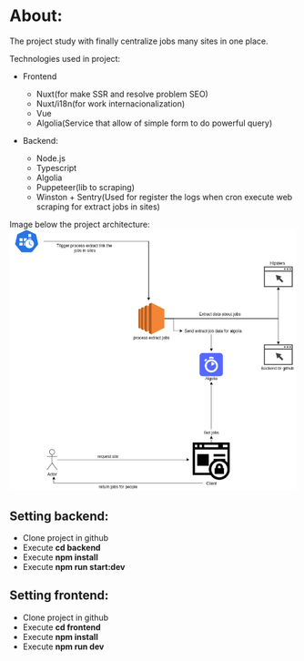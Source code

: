 About:
=======

The project study with finally centralize jobs many sites in one place.

Technologies used in project:
- Frontend
   - Nuxt(for make SSR and resolve problem SEO)
   - Nuxt/i18n(for work internacionalization)
   - Vue
   - Algolia(Service that allow of simple form to do powerful query)

- Backend:
   - Node.js
   - Typescript
   - Algolia
   - Puppeteer(lib to scraping)
   - Winston + Sentry(Used for register the logs when cron execute web scraping for extract jobs in sites) 


Image below the project architecture:
![architecture](./architecture.png)


Setting backend:
-----------------

- Clone project in github
- Execute **cd backend**
- Execute **npm install**
- Execute **npm run start:dev**


Setting frontend:
-----------------

- Clone project in github
- Execute **cd frontend**
- Execute **npm install**
- Execute **npm run dev**



